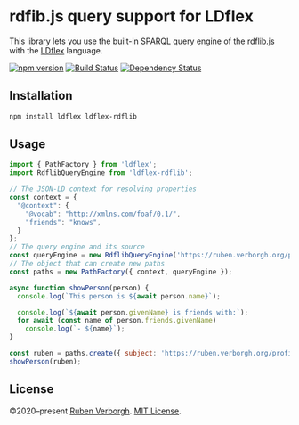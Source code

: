 # rdfib.js query support for LDflex
This library lets you use
the built-in SPARQL query engine of
the [rdflib.js](https://github.com/linkeddata/rdflib.js/)
with the [LDflex](https://github.com/LDflex/LDflex) language.

[![npm version](https://img.shields.io/npm/v/ldflex-rdflib.svg)](https://www.npmjs.com/package/ldflex-rdflib)
[![Build Status](https://travis-ci.org/LDflex/LDflex-rdflib.svg?branch=master)](https://travis-ci.org/LDflex/LDflex-rdflib)
[![Dependency Status](https://david-dm.org/LDflex/LDflex-rdflib.svg)](https://david-dm.org/LDflex/LDflex-rdflib)

## Installation
```bash
npm install ldflex ldflex-rdflib
```

## Usage
```JavaScript
import { PathFactory } from 'ldflex';
import RdflibQueryEngine from 'ldflex-rdflib';

// The JSON-LD context for resolving properties
const context = {
  "@context": {
    "@vocab": "http://xmlns.com/foaf/0.1/",
    "friends": "knows",
  }
};
// The query engine and its source
const queryEngine = new RdflibQueryEngine('https://ruben.verborgh.org/profile/');
// The object that can create new paths
const paths = new PathFactory({ context, queryEngine });

async function showPerson(person) {
  console.log(`This person is ${await person.name}`);

  console.log(`${await person.givenName} is friends with:`);
  for await (const name of person.friends.givenName)
    console.log(`- ${name}`);
}

const ruben = paths.create({ subject: 'https://ruben.verborgh.org/profile/#me' });
showPerson(ruben);
```

## License
©2020–present
[Ruben Verborgh](https://ruben.verborgh.org/).
[MIT License](https://github.com/LDflex/LDflex-rdflib/blob/master/LICENSE.md).
